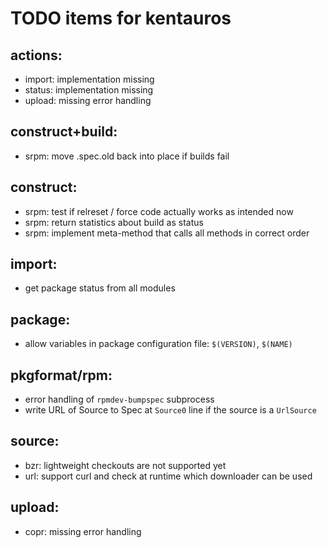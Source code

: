 # TODO items for kentauros

## actions:

- import: implementation missing
- status: implementation missing
- upload: missing error handling


## construct+build:

- srpm: move .spec.old back into place if builds fail


## construct:

- srpm: test if relreset / force code actually works as intended now
- srpm: return statistics about build as status
- srpm: implement meta-method that calls all methods in correct order


## import:

- get package status from all modules


## package:

- allow variables in package configuration file: `$(VERSION)`, `$(NAME)`


## pkgformat/rpm:

- error handling of `rpmdev-bumpspec` subprocess
- write URL of Source to Spec at `Source0` line if the source is a `UrlSource`


## source:

- bzr: lightweight checkouts are not supported yet
- url: support curl and check at runtime which downloader can be used


## upload:

- copr: missing error handling
